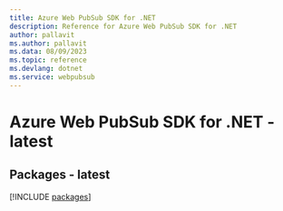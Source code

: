```yaml
---
title: Azure Web PubSub SDK for .NET
description: Reference for Azure Web PubSub SDK for .NET
author: pallavit
ms.author: pallavit
ms.data: 08/09/2023
ms.topic: reference
ms.devlang: dotnet
ms.service: webpubsub
---
```

# Azure Web PubSub SDK for .NET - latest
## Packages - latest
[!INCLUDE [packages](web-pubsub-index.md)]